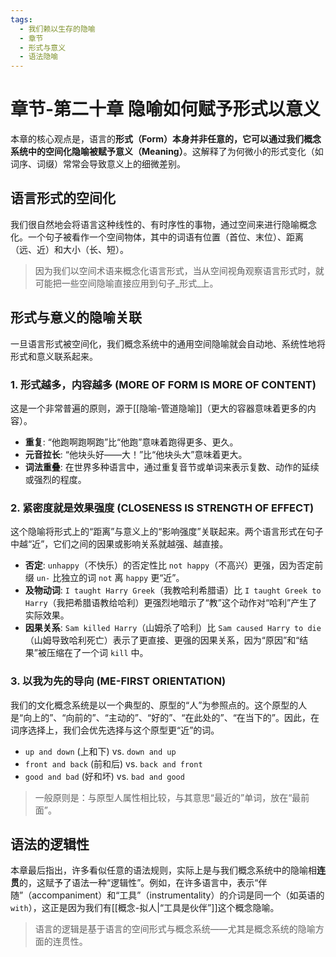 ```yaml
---
tags:
  - 我们赖以生存的隐喻
  - 章节
  - 形式与意义
  - 语法隐喻
---
```


# 章节-第二十章 隐喻如何赋予形式以意义

本章的核心观点是，语言的**形式（Form）**本身并非任意的，它可以通过我们概念系统中的空间化隐喻被赋予**意义（Meaning）**。这解释了为何微小的形式变化（如词序、词缀）常常会导致意义上的细微差别。

## 语言形式的空间化

我们很自然地会将语言这种线性的、有时序性的事物，通过空间来进行隐喻概念化。一个句子被看作一个空间物体，其中的词语有位置（首位、末位）、距离（远、近）和大小（长、短）。

> 因为我们以空间术语来概念化语言形式，当从空间视角观察语言形式时，就可能把一些空间隐喻直接应用到句子_形式_上。

## 形式与意义的隐喻关联

一旦语言形式被空间化，我们概念系统中的通用空间隐喻就会自动地、系统性地将形式和意义联系起来。

### 1. 形式越多，内容越多 (MORE OF FORM IS MORE OF CONTENT)
这是一个非常普遍的原则，源于[[隐喻-管道隐喻]]（更大的容器意味着更多的内容）。
-   **重复**: “他跑啊跑啊跑”比“他跑”意味着跑得更多、更久。
-   **元音拉长**: “他块头好——大！”比“他块头大”意味着更大。
-   **词法重叠**: 在世界多种语言中，通过重复音节或单词来表示复数、动作的延续或强烈的程度。

### 2. 紧密度就是效果强度 (CLOSENESS IS STRENGTH OF EFFECT)
这个隐喻将形式上的“距离”与意义上的“影响强度”关联起来。两个语言形式在句子中越“近”，它们之间的因果或影响关系就越强、越直接。
-   **否定**: `unhappy`（不快乐）的否定性比 `not happy`（不高兴）更强，因为否定前缀 `un-` 比独立的词 `not` 离 `happy` 更“近”。
-   **及物动词**: `I taught Harry Greek`（我教哈利希腊语）比 `I taught Greek to Harry`（我把希腊语教给哈利）更强烈地暗示了“教”这个动作对“哈利”产生了实际效果。
-   **因果关系**: `Sam killed Harry`（山姆杀了哈利）比 `Sam caused Harry to die`（山姆导致哈利死亡）表示了更直接、更强的因果关系，因为“原因”和“结果”被压缩在了一个词 `kill` 中。

### 3. 以我为先的导向 (ME-FIRST ORIENTATION)
我们的文化概念系统是以一个典型的、原型的“人”为参照点的。这个原型的人是“向上的”、“向前的”、“主动的”、“好的”、“在此处的”、“在当下的”。因此，在词序选择上，我们会优先选择与这个原型更“近”的词。
-   `up and down` (上和下) vs. `down and up`
-   `front and back` (前和后) vs. `back and front`
-   `good and bad` (好和坏) vs. `bad and good`

> 一般原则是：与原型人属性相比较，与其意思“最近的”单词，放在“最前面”。

## 语法的逻辑性

本章最后指出，许多看似任意的语法规则，实际上是与我们概念系统中的隐喻相**连贯**的，这赋予了语法一种“逻辑性”。例如，在许多语言中，表示“伴随”（accompaniment）和“工具”（instrumentality）的介词是同一个（如英语的 `with`），这正是因为我们有[[概念-拟人|“工具是伙伴”]]这个概念隐喻。

> 语言的逻辑是基于语言的空间形式与概念系统——尤其是概念系统的隐喻方面的连贯性。